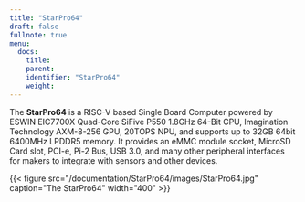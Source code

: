 ```yaml
---
title: "StarPro64"
draft: false
fullnote: true
menu:
  docs:
    title:
    parent:
    identifier: "StarPro64"
    weight:
---
```


The **StarPro64** is a RISC-V based Single Board Computer powered by ESWIN EIC7700X Quad-Core SiFive P550 1.8GHz 64-Bit CPU, Imagination Technology AXM-8-256 GPU, 20TOPS NPU, and supports up to 32GB 64bit 6400MHz LPDDR5 memory. It provides an eMMC module socket, MicroSD Card slot, PCI-e, Pi-2 Bus, USB 3.0, and many other peripheral interfaces for makers to integrate with sensors and other devices.

{{< figure src="/documentation/StarPro64/images/StarPro64.jpg" caption="The StarPro64" width="400" >}}
